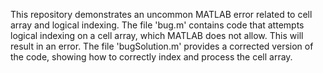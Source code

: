 This repository demonstrates an uncommon MATLAB error related to cell array and logical indexing. The file 'bug.m' contains code that attempts logical indexing on a cell array, which MATLAB does not allow. This will result in an error.  The file 'bugSolution.m' provides a corrected version of the code, showing how to correctly index and process the cell array.